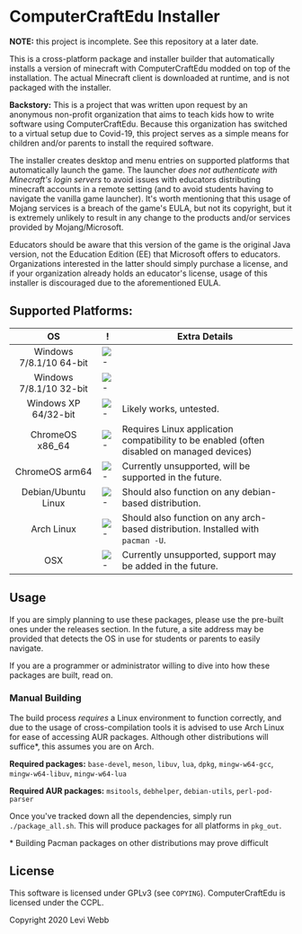 # ComputerCraftEdu Installer

**NOTE:** this project is incomplete. See this repository at a later date.

This is a cross-platform package and installer builder that automatically installs a version of minecraft with ComputerCraftEdu modded on top of the installation. The actual Minecraft client is downloaded at runtime, and is not packaged with the installer.

**Backstory:** This is a project that was written upon request by an anonymous non-profit organization that aims to teach kids how to write software using ComputerCraftEdu. Because this organization has switched to a virtual setup due to Covid-19, this project serves as a simple means for children and/or parents to install the required software.

The installer creates desktop and menu entries on supported platforms that automatically launch the game. The launcher _does not authenticate with Minecraft's login servers_ to avoid issues with educators distributing minecraft accounts in a remote setting (and to avoid students having to navigate the vanilla game launcher). It's worth mentioning that this usage of Mojang services is a breach of the game's EULA, but not its copyright, but it is extremely unlikely to result in any change to the products and/or services provided by Mojang/Microsoft.

Educators should be aware that this version of the game is the original Java version, not the Education Edition (EE) that Microsoft offers to educators. Organizations interested in the latter should simply purchase a license, and if your organization already holds an educator's license, usage of this installer is discouraged due to the aforementioned EULA.

## Supported Platforms:

| OS | ! | Extra Details
| :---: | --- | --- |
| Windows 7/8.1/10 64-bit | ![-](https://placehold.it/15/118932/000000?text=+) | |
| Windows 7/8.1/10 32-bit | ![-](https://placehold.it/15/118932/000000?text=+) | |
| Windows XP 64/32-bit | ![-](https://placehold.it/15/1589F0/000000?text=+) | Likely works, untested. |
| ChromeOS x86_64 | ![-](https://placehold.it/15/118932/000000?text=+) | Requires Linux application compatibility to be enabled (often disabled on managed devices) |
| ChromeOS arm64 | ![-](https://placehold.it/15/f03c15/000000?text=+) | Currently unsupported, will be supported in the future. |
| Debian/Ubuntu Linux | ![-](https://placehold.it/15/118932/000000?text=+) | Should also function on any debian-based distribution. |
| Arch Linux | ![-](https://placehold.it/15/118932/000000?text=+) | Should also function on any arch-based distribution. Installed with `pacman -U`. |
| OSX | ![-](https://placehold.it/15/f03c15/000000?text=+) | Currently unsupported, support may be added in the future. |

## Usage

If you are simply planning to use these packages, please use the pre-built ones under the releases section. In the future, a site address may be provided that detects the OS in use for students or parents to easily navigate.

If you are a programmer or administrator willing to dive into how these packages are built, read on.

### Manual Building

The build process _requires_ a Linux environment to function correctly, and due to the usage of cross-compilation tools it is advised to use Arch Linux for ease of accessing AUR packages. Although other distributions will suffice*, this assumes you are on Arch.

**Required packages:** `base-devel`, `meson`, `libuv`, `lua`, `dpkg`, `mingw-w64-gcc`, `mingw-w64-libuv`, `mingw-w64-lua`

**Required AUR packages:** `msitools`, `debhelper`, `debian-utils`, `perl-pod-parser`

Once you've tracked down all the dependencies, simply run `./package_all.sh`. This will produce packages for all platforms in `pkg_out`.

\* Building Pacman packages on other distributions may prove difficult

## License

This software is licensed under GPLv3 (see `COPYING`). ComputerCraftEdu is licensed under the CCPL.

Copyright 2020 Levi Webb